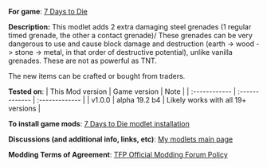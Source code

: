 **For game**: [7 Days to Die](https://7daystodie.com)

**Description:**
This modlet adds 2 extra damaging steel grenades (1 regular timed grenade, the other a contact grenade)/ These grenades can be very dangerous to use and cause block damage and destruction (earth -> wood -> stone -> metal, in that order of destructive potential), unlike vanilla grenades.  These are not as powerful as TNT.

The new items can be crafted or bought from traders.

**Tested on**:
| This Mod version | Game version | Note |
| :------------ | :------------- | :------------- |
| v1.0.0 | alpha 19.2 b4 | Likely works with all 19+ versions |

**To install game mods**: [7 Days to Die modlet installation](https://gist.github.com/doughphunghus/a1907c5f63b5fe79bd823965328f25bf)

**Discussions (and additional info, links, etc)**: [My modlets main page](https://community.7daystodie.com/topic/17197-doughs-modlets)

**Modding Terms of Agreement**: [TFP Official Modding Forum Policy ](https://community.7daystodie.com/topic/4189-tfp-official-modding-forum-policy/)

